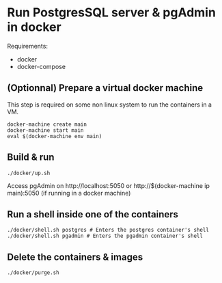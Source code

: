 
# Run PostgresSQL server & pgAdmin in docker

Requirements:
- docker
- docker-compose

## (Optionnal) Prepare a virtual docker machine

This step is required on some non linux system to run the containers in a VM.

```
docker-machine create main
docker-machine start main
eval $(docker-machine env main)
```

## Build & run

```
./docker/up.sh
```

Access pgAdmin on http://localhost:5050 or http://$(docker-machine ip main):5050 (if running in a docker machine)

## Run a shell inside one of the containers

```
./docker/shell.sh postgres # Enters the postgres container's shell
./docker/shell.sh pgadmin # Enters the pgadmin container's shell
```

## Delete the containers & images

```
./docker/purge.sh
```
